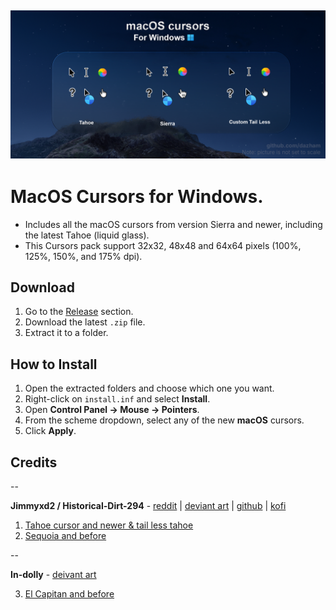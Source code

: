 ![macOS Cursors Preview](/preview.png)
---

# MacOS Cursors for Windows.
- Includes all the macOS cursors from version Sierra and newer, including the latest Tahoe (liquid glass).
- This Cursors pack support 32x32, 48x48 and 64x64 pixels (100%, 125%, 150%, and 175% dpi).


## Download

1. Go to the [Release](https://github.com/dazham/MacOS-Cursors-for-Windows/releases/tag/v1.0.0) section.
2. Download the latest `.zip` file.
3. Extract it to a folder.

## How to Install

1. Open the extracted folders and choose which one you want.
2. Right-click on `install.inf` and select **Install**.
3. Open **Control Panel → Mouse → Pointers**.
4. From the scheme dropdown, select any of the new **macOS** cursors.
5. Click **Apply**.

## Credits
--

**Jimmyxd2 / Historical-Dirt-294** - [reddit](https://www.reddit.com/user/Historical-Dirt-294/) | [deviant art](https://www.deviantart.com/jimmyxd2) | [github](https://github.com/jimmyxd2) | [kofi](https://ko-fi.com/jimmyxd2/shop)

1.  [Tahoe cursor and newer & tail less tahoe](https://www.reddit.com/r/desktops/comments/1lepui6/i_created_a_macos_tahoe_pack_of_cursors_for/)
2.  [Sequoia and before](https://www.reddit.com/r/desktops/comments/1fcu054/i_created_a_macos_pack_of_cursors_for_windows_10/)

--

**In-dolly** - [deivant art](https://www.deviantart.com/in-dolly)

3. [El Capitan and before](https://www.deviantart.com/in-dolly/art/Updated-ElCapitan-cursors-593804414)
